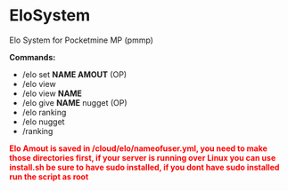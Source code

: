 # EloSystem
Elo System for Pocketmine MP (pmmp)

<b>Commands:</b>
  * /elo set <b>NAME AMOUT</b> (OP)
  * /elo view
  * /elo view <b>NAME</b>
  * /elo give <b>NAME</b> nugget (OP)
  * /elo ranking
  * /elo nugget
  * /ranking
 
<b style="color:red">Elo Amout is saved in /cloud/elo/nameofuser.yml, you need to make those directories first, if your server is running over Linux you can use install.sh be sure to have sudo installed, if you dont have sudo installed run the script as root</b>
  
